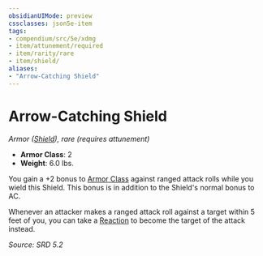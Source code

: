 ```yaml
---
obsidianUIMode: preview
cssclasses: json5e-item
tags:
- compendium/src/5e/xdmg
- item/attunement/required
- item/rarity/rare
- item/shield/
aliases: 
- "Arrow-Catching Shield"
---
```

# Arrow-Catching Shield
*Armor ([Shield](compendium/items/shield-xphb.md)), rare (requires attunement)*  

- **Armor Class**: 2
- **Weight**: 6.0 lbs.

You gain a +2 bonus to [Armor Class](rules/variant-rules/armor-class-xphb.md) against ranged attack rolls while you wield this Shield. This bonus is in addition to the Shield's normal bonus to AC.

Whenever an attacker makes a ranged attack roll against a target within 5 feet of you, you can take a [Reaction](rules/variant-rules/reaction-xphb.md) to become the target of the attack instead.

*Source: SRD 5.2*